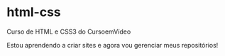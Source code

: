 # html-css
 Curso de HTML e CSS3 do CursoemVídeo

 Estou aprendendo a criar sites e agora vou gerenciar meus repositórios!
